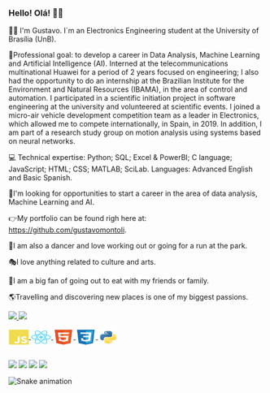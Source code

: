 ### Hello! Olá! 👋😀

👨‍🎓 I'm Gustavo. I´m an Electronics Engineering student at the University of Brasília (UnB).

👔Professional goal: to develop a career in Data Analysis, Machine Learning and Artificial Intelligence (AI). Interned at the telecommunications multinational Huawei for a period of 2 years focused on engineering; I also had the opportunity to do an internship at the Brazilian Institute for the Environment and Natural Resources (IBAMA), in the area of ​​control and automation. I participated in a scientific initiation project in software engineering at the university and volunteered at scientific events. I joined a micro-air vehicle development competition team as a leader in Electronics, which allowed me to compete internationally, in Spain, in 2019. In addition, I am part of a research study group on motion analysis using systems based on neural networks.

💻 Technical expertise: Python; SQL; Excel & PowerBI; C language; JavaScript; HTML; CSS; MATLAB; SciLab. Languages: Advanced English and Basic Spanish.

🏁I'm looking for opportunities to start a career in the area of ​​data analysis, Machine Learning and AI.

👉My portfolio can be found righ here at: https://github.com/gustavomontoli.

🕺I am also a dancer and love working out or going for a run at the park.

🎭I love anything related to culture and arts.

🍟I am a big fan of going out to eat with my friends or family.

🌎Travelling and discovering new places is one of my biggest passions.

<div>
  <a href="https://github.com/gustavomontoli">
  <img height="180em" src="https://github-readme-stats.vercel.app/api?username=gustavomontoli&show_icons=true&theme=panda&include_all_commits=true&count_private=true"/>
  <img height="180em" src="https://github-readme-stats.vercel.app/api/top-langs/?username=gustavomontoli&layout=compact&langs_count=16&theme=bear"/>
</div>
  
<div style="display: inline_block"><br>
  <img align="center" alt="Gustavo-Js" height="30" width="40" src="https://raw.githubusercontent.com/devicons/devicon/master/icons/javascript/javascript-plain.svg">
  <img align="center" alt="Gustavo-React" height="30" width="40" src="https://raw.githubusercontent.com/devicons/devicon/master/icons/react/react-original.svg">
  <img align="center" alt="Gustavo-HTML" height="30" width="40" src="https://raw.githubusercontent.com/devicons/devicon/master/icons/html5/html5-original.svg">
  <img align="center" alt="Gustavo-CSS" height="30" width="40" src="https://raw.githubusercontent.com/devicons/devicon/master/icons/css3/css3-original.svg">
  <img align="center" alt="Gustavo-Python" height="30" width="40" src="https://raw.githubusercontent.com/devicons/devicon/master/icons/python/python-original.svg">
</div>
  
##
  
<div>
  <a href="https://instagram.com/gustavomontoli" target="_blank"><img src="https://img.shields.io/badge/-Instagram-%23E4405F?style=for-the-badge&logo=instagram&logoColor=white" target="_blank"></a>
  <a href = "mailto:gustavomont97@gmail.com"><img src="https://img.shields.io/badge/Gmail-D14836?style=for-the-badge&logo=gmail&logoColor=white" target="_blank"></a>
  <a href="https://www.linkedin.com/in/gustavomontoli/" target="_blank"><img src="https://img.shields.io/badge/-LinkedIn-%230077B5?style=for-the-badge&logo=linkedin&logoColor=white" target="_blank"></a>
  <a href="http://api.whatsapp.com/send?1=pt_BR&phone=5561982925500" target="_blank"><img src="https://img.shields.io/badge/WhatsApp-25D366?style=for-the-badge&logo=whatsapp&logoColor=white" target="_blank"></a>
</div>

![Snake animation](https://github.com/gustavomontoli/gustavomontoli/blob/output/github-contribution-grid-snake.svg)
  
<!--
**gustavomontoli/gustavomontoli** is a ✨ _special_ ✨ repository because its `README.md` (this file) appears on your GitHub profile.

Here are some ideas to get you started:

- 🔭 I’m currently working on ...
- 🌱 I’m currently learning ...
- 👯 I’m looking to collaborate on ...
- 🤔 I’m looking for help with ...
- 💬 Ask me about ...
- 📫 How to reach me: ...
- 😄 Pronouns: ...
- ⚡ Fun fact: ...
-->
